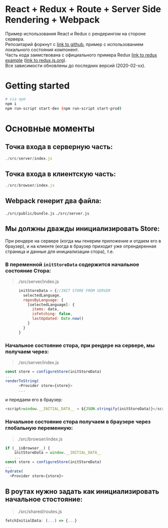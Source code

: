 # React + Redux + Route + Server Side Rendering + Webpack
Пример использования React и Redux с рендерингом на стороне сервера.<br>
Репозитарий форкнут с [link to github](https://github.com/tylermcginnis/rrssr), пример с использованием локального состояния компонент.<br>
Часть кода заимствована с официального примера Redux [link to redux example](https://github.com/reduxjs/redux/tree/master/examples/async) ([link to redux.js.org](https://redux.js.org/advanced/example-reddit-api)).<br>
Все зависимости обновлены до последних версий (2020-02-xx).

# Getting started
```bash
# via npm
npm i
npm run-script start-dev (npm run-script start-prod)
```
# Основные моменты
## Точка входа в серверную часть: 
```js
./src/server/index.js
```
## Точка входа в клиентскую часть: 
```js
./src/browser/index.js
```
## Webpack генерит два файла: 
`./src/public/bundle.js`
`./src/server.js`
## Мы должны дважды инициализировать Store:
При рендере на сервере (когда мы генерим приложение и отдаем его в браузер), и на клиенте (когда в браузер приходит уже отрендеренная страница и данные для инициализации стора), т.е.
### В переменной `initStoreData` содержится начальное состояние Стора:
>./src/server/index.js
```js
      initStoreData = {//INIT STORE FROM SERVER
        selectedLanguage,
        reposByLanguage: {
          [selectedLanguage]: {
            items: data,
            isFetching: false,
            lastUpdated: Date.now()
          }
        }
      }
```
### Начальное состояние стора, при рендере на сервере, мы получаем через:
>./src/server/index.js
```js
const store = configureStore(initStoreData)
...
renderToString(
      <Provider store={store}>
      ...
```
и передаем его в браузер:
```js
<script>window.__INITIAL_DATA__ = ${JSON.stringify(initStoreData)}</script>
```
### Начальное состояние стора получаем в браузере через глобальную переменную:
>./src/browser/index.js
```js
if (__isBrowser__) {
    initStoreData = window.__INITIAL_DATA__
    ...
const store = configureStore(initStoreData)
...
hydrate(
  <Provider store={store}>
```
## В роутах нужно задать как инициализировать начальное стостояние:
>./src/shared/routes.js
```js
fetchInitialData: (...) => {...}
```
